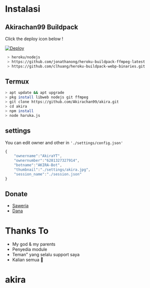 

</p>
</div>


# Instalasi
## Akirachan99 Buildpack

Click the deploy icon below !

[![Deploy](https://www.herokucdn.com/deploy/button.svg)](https://heroku.com/deploy?template=https://github.com/Akirachan99/akira)

```bash
 > heroku/nodejs
 > https://github.com/jonathanong/heroku-buildpack-ffmpeg-latest
 > https://github.com/clhuang/heroku-buildpack-webp-binaries.git
```

## Termux
```bash
> apt update && apt upgrade
> pkg install libweb nodejs git ffmpeg
> git clone https://github.com/Akirachan99/akira.git
> cd akira
> npm install
> node haruka.js
```

## settings
You can edit owner and other in `'./settings/config.json'`

```ts
{
	"ownername":"AkiraYT",
	"ownernumber":"6281327327914",
	"botname":"AKIRA-Bot",
	"thumbnail":"./settings/akira.jpg",
	"session_name":"./session.json"
}
```
## Donate
- [Saweria](https://saweria.co/akir4)
- [Dana](https://link.dana.id/minta/2prq0m274ys)



# Thanks To
- My god & my parents
- Penyedia module
- Teman" yang selalu support saya
- Kalian semua 🛐
# akira
